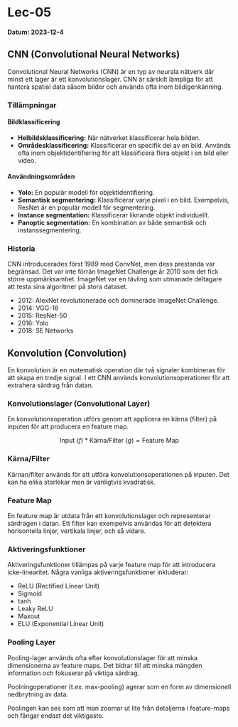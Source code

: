 # Lec-05 
**Datum: 2023-12-4**

## CNN (Convolutional Neural Networks)

Convolutional Neural Networks (CNN) är en typ av neurala nätverk där minst ett lager är ett konvolutionslager. CNN är särskilt lämpliga för att hantera spatial data såsom bilder och används ofta inom bildigenkänning.

### Tillämpningar

#### Bildklassificering

- **Helbildsklassificering:** När nätverket klassificerar hela bilden.
- **Områdesklassificering:** Klassificerar en specifik del av en bild. Används ofta inom objektidentifiering för att klassificera flera objekt i en bild eller video.

#### Användningsområden

- **Yolo:** En populär modell för objektidentifiering.
- **Semantisk segmentering:** Klassificerar varje pixel i en bild. Exempelvis, ResNet är en populär modell för segmentering.
- **Instance segmentation:** Klassificerar liknande objekt individuellt.
- **Panoptic segmentation:** En kombination av både semantisk och instanssegmentering.

### Historia

CNN introducerades först 1989 med ConvNet, men dess prestanda var begränsad. Det var inte förrän ImageNet Challenge år 2010 som det fick större uppmärksamhet. ImageNet var en tävling som utmanade deltagare att testa sina algoritmer på stora dataset.

- 2012: AlexNet revolutionerade och dominerade ImageNet Challenge.
- 2014: VGG-16
- 2015: ResNet-50
- 2016: Yolo
- 2018: SE Networks

## Konvolution (Convolution)

En konvolution är en matematisk operation där två signaler kombineras för att skapa en tredje signal. I ett CNN används konvolutionsoperationer för att extrahera särdrag från datan.

### Konvolutionslager (Convolutional Layer)

En konvolutionsoperation utförs genom att applicera en kärna (filter) på inputen för att producera en feature map.

$$ \text{Input} \: (f) * \text{Kärna/Filter} \: (g) = \text{Feature Map} $$

### Kärna/Filter

Kärnan/filter används för att utföra konvolutionsoperationen på inputen. Det kan ha olika storlekar men är vanligtvis kvadratisk.

### Feature Map

En feature map är utdata från ett konvolutionslager och representerar särdragen i datan. Ett filter kan exempelvis användas för att detektera horisontella linjer, vertikala linjer, och så vidare.

### Aktiveringsfunktioner

Aktiveringsfunktioner tillämpas på varje feature map för att introducera icke-linearitet. Några vanliga aktiveringsfunktioner inkluderar:

- ReLU (Rectified Linear Unit)
- Sigmoid
- tanh
- Leaky ReLU
- Maxout
- ELU (Exponential Linear Unit)

### Pooling Layer

Pooling-lager används ofta efter konvolutionslager för att minska dimensionerna av feature maps. Det bidrar till att minska mängden information och fokuserar på viktiga särdrag.

Poolningoperationer (t.ex. max-pooling) agerar som en form av dimensionell nedbrytning av data.

Poolingen kan ses som att man zoomar ut lite från detaljerna i feature-maps och fångar endast det viktigaste.

